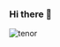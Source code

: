 ### Hi there 👋

![tenor](https://user-images.githubusercontent.com/103060218/198878467-327c3357-8e0f-4ed5-ad7e-225eb80b5574.gif=250*250)

<!--
**KylianBozec/KylianBozec** is a ✨ _special_ ✨ repository because its `README.md` (this file) appears on your GitHub profile.

Here are some ideas to get you started:

- 🔭 I’m currently working on ...
- 🌱 I’m currently learning ...
- 👯 I’m looking to collaborate on ...
- 🤔 I’m looking for help with ...
- 💬 Ask me about ...
- 📫 How to reach me: ...
- 😄 Pronouns: ...
- ⚡ Fun fact: ...
-->
